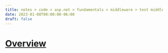 ```yaml
---
title: notes > code > asp.net > fundamentals > middleware > test middleware
date: 2023-01-08T00:00:00-06:00
draft: false
---
```


# [Overview](https://learn.microsoft.com/en-us/aspnet/core/test/middleware?view=aspnetcore-7.0)
